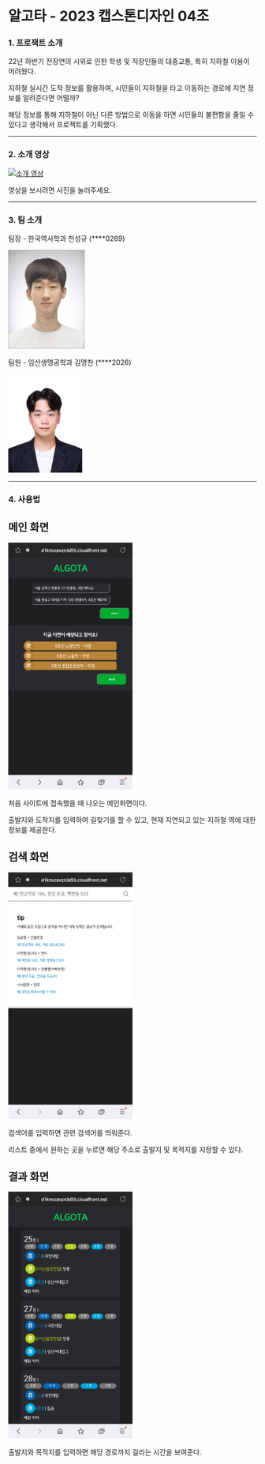 # 알고타 - 2023 캡스톤디자인 04조


### 1. 프로잭트 소개

22년 하반기 전장연의 시위로 인한 학생 및 직장인들의 대중교통, 특히 지하철 이용이 어려웠다. 

지하철 실시간 도착 정보를 활용하여, 시민들이 지하철을 타고 이동하는 경로에 지연 정보를 알려준다면 어떨까?

해당 정보를 통해 지하철이 아닌 다른 방법으로 이동을 하면 시민들의 불편함을 줄일 수 있다고 생각해서 프로젝트를 기획했다.

---

### 2. 소개 영상

[![소개 영상](https://img.youtube.com/vi/zNNZ_azP7Hs/sddefault.jpg)](https://youtu.be/zNNZ_azP7Hs?t=0s) 

영상을 보시려면 사진을 눌러주세요.

---

### 3. 팀 소개
팀장 - 한국역사학과 천성규 (****0269)


<img src = "./image/cheon.jpg" height="200">

팀원 - 임산생명공학과 김명찬 (****2026)

<img src = "./image/kim.jpg" height="200">

---

### 4. 사용법

<h2>메인 화면</h2>
<img src = "./image/UI/메인페이지.jpg" height="500">

처음 사이트에 접속했을 때 나오는 메인화면이다. 

출발지와 도착지를 입력하여 길찾기를 할 수 있고, 현재 지연되고 있는 지하철 역에 대한 정보를 제공한다.

<h2>검색 화면</h2>
<img src = "./image/UI/주소검색.jpg" height="500">

검색어를 입력하면 관련 검색어를 띄워준다. 

리스트 중에서 원하는 곳을 누르면 해당 주소로 출발지 및 목적지를 지정할 수 있다.

<h2>결과 화면</h2>
<img src = "./image/UI/경로.jpg" height="500">

출발지와 목적지를 입력하면 해당 경로까지 걸리는 시간을 보여준다.
